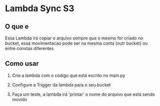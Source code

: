 # Lambda Sync S3

## O que e

Essa Lambda irá copiar o arquivo sempre que o mesmo for criado no bucket, essa movimentacao pode ser na mesma conta (outr bucket) ou entre constas diferentes

## Como usar

1. Crie a lambda com o código que está escrito no main.py

2. Configure a Trigger da lambda para o seu bucket

3. Faça um teste, a lambda irá 'printar' o nome do arquivo que está sendo movido

